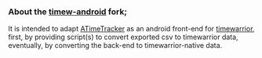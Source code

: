 ### About the [timew-android](https://github.com/linuxcaffe/timew-android) fork;
It is intended to adapt [ATimeTracker](https://github.com/netmackan/ATimeTracker) as an android front-end for [timewarrior](https://timewarrior.net/), first, by providing script(s) to convert exported csv to timewarrior data, eventually, by converting the back-end to timewarrior-native data.
